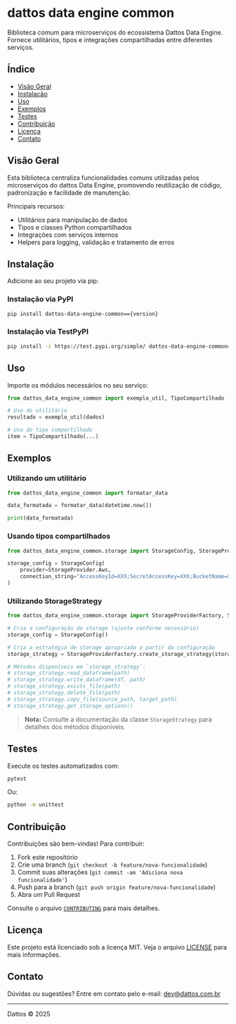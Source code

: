 # dattos data engine common

Biblioteca comum para microserviços do ecossistema Dattos Data Engine. Fornece utilitários, tipos e integrações compartilhadas entre diferentes serviços.

## Índice

- [Visão Geral](#visão-geral)
- [Instalação](#instalação)
- [Uso](#uso)
- [Exemplos](#exemplos)
- [Testes](#testes)
- [Contribuição](#contribuição)
- [Licença](#licença)
- [Contato](#contato)

## Visão Geral

Esta biblioteca centraliza funcionalidades comuns utilizadas pelos microserviços do dattos Data Engine, promovendo reutilização de código, padronização e facilidade de manutenção.

Principais recursos:

- Utilitários para manipulação de dados
- Tipos e classes Python compartilhados
- Integrações com serviços internos
- Helpers para logging, validação e tratamento de erros

## Instalação

Adicione ao seu projeto via pip:

### Instalação via PyPI

```bash
pip install dattos-data-engine-common=={version}
```

### Instalação via TestPyPI

```bash
pip install -i https://test.pypi.org/simple/ dattos-data-engine-common=={version}
```

## Uso

Importe os módulos necessários no seu serviço:

```python
from dattos_data_engine_common import exemplo_util, TipoCompartilhado

# Uso do utilitário
resultado = exemplo_util(dados)

# Uso do tipo compartilhado
item = TipoCompartilhado(...)
```

## Exemplos

### Utilizando um utilitário

```python
from dattos_data_engine_common import formatar_data

data_formatada = formatar_data(datetime.now())

print(data_formatada)
```

### Usando tipos compartilhados

```python
from dattos_data_engine_common.storage import StorageConfig, StorageProvider

storage_config = StorageConfig(
    provider=StorageProvider.Aws,
    connection_string="AccessKeyId=XXX;SecretAccessKey=XXX;BucketName=XXX"
)
```

### Utilizando StorageStrategy

```python
from dattos_data_engine_common.storage import StorageProviderFactory, StorageConfig

# Cria a configuração de storage (ajuste conforme necessário)
storage_config = StorageConfig()

# Cria a estratégia de storage apropriada a partir da configuração
storage_strategy = StorageProviderFactory.create_storage_strategy(storage_config)

# Métodos disponíveis em `storage_strategy`:
# storage_strategy.read_dataframe(path)
# storage_strategy.write_dataframe(df, path)
# storage_strategy.exists_file(path)
# storage_strategy.delete_file(path)
# storage_strategy.copy_file(source_path, target_path)
# storage_strategy.get_storage_options()
```

> **Nota:** Consulte a documentação da classe `StorageStrategy` para detalhes dos métodos disponíveis.

## Testes

Execute os testes automatizados com:

```bash
pytest
```

Ou:

```bash
python -m unittest
```

## Contribuição

Contribuições são bem-vindas! Para contribuir:

1. Fork este repositório
2. Crie uma branch (`git checkout -b feature/nova-funcionalidade`)
3. Commit suas alterações (`git commit -am 'Adiciona nova funcionalidade'`)
4. Push para a branch (`git push origin feature/nova-funcionalidade`)
5. Abra um Pull Request

Consulte o arquivo [`CONTRIBUTING`](./CONTRIBUTING.md) para mais detalhes.

## Licença

Este projeto está licenciado sob a licença MIT. Veja o arquivo [LICENSE](./LICENSE) para mais informações.

## Contato

Dúvidas ou sugestões? Entre em contato pelo e-mail: [dev@dattos.com.br](mailto:dev@dattos.com.br)

---

Dattos © 2025
